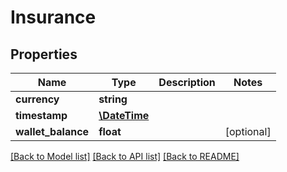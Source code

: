 # Insurance

## Properties
Name | Type | Description | Notes
------------ | ------------- | ------------- | -------------
**currency** | **string** |  | 
**timestamp** | [**\DateTime**](\DateTime.md) |  | 
**wallet_balance** | **float** |  | [optional] 

[[Back to Model list]](../README.md#documentation-for-models) [[Back to API list]](../README.md#documentation-for-api-endpoints) [[Back to README]](../README.md)


